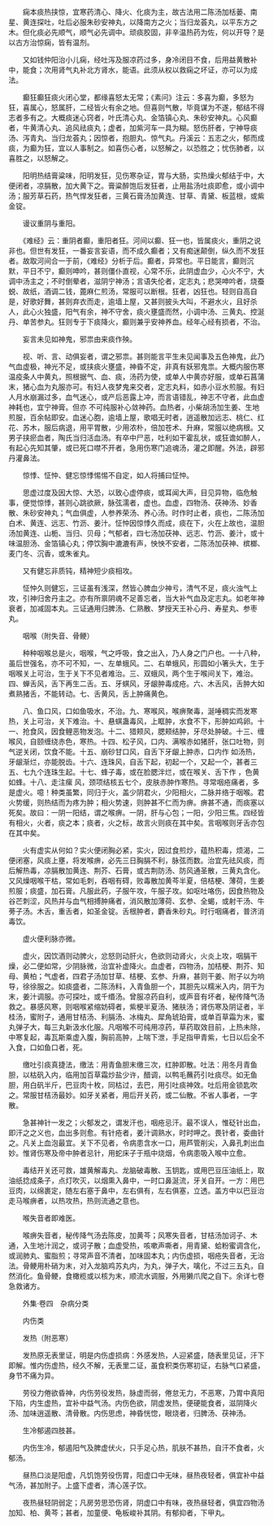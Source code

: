 <!-- { "loadSidebar": true } -->
　　痫本痰热挟惊，宜寒药清心、降火、化痰为主，故古法用二陈汤加栝蒌、南星、黄连探吐，吐后必服朱砂安神丸，以降南方之火；当归龙荟丸，以平东方之木。但化痰必先顺气，顺气必先调中。顽痰胶固，非辛温热药为佐，何以开导？是以古方治惊痫，皆有温剂。

　　又如钱仲阳治小儿痫，经吐泻及服凉药过多，身冷闭目不食，后用益黄散补中，能食；次用肾气丸补北方肾水，能语。此须从权以救痫之坏证，亦可以为成法。

　　癫狂癫狂痰火闭心堂，都缘喜怒太无常；《素问》注云：多喜为癫，多怒为狂，喜属心，怒属肝，二经皆火有余之地。但喜则气散，毕竟谋为不遂，郁结不得志者多有之。大概痰迷心窍者，叶氏清心丸、金箔镇心丸、朱砂安神丸。心风癫者，牛黄清心丸、追风祛痰丸；虚者，加紫河车一具为糊。怒伤肝者，宁神导痰汤、泻青丸、当归龙荟丸；因惊者，抱胆丸、惊气丸。丹溪云：五志之火，郁而成痰，为癫为狂，宜以人事制之。如喜伤心者，以怒解之，以恐胜之；忧伤肺者，以喜胜之，以怒解之。

　　阳明热结膏粱味，阳明发狂，见伤寒杂证，胃与大肠，实热燥火郁结于中，大便闭者，凉膈散，加大黄下之。膏粱醉饱后发狂者，止用盐汤吐痰即愈，或小调中汤；服芳草石药，热气悍发狂者，三黄石膏汤加黄连、甘草、青黛、板蓝根，或紫金锭。

　　谩议重阴与重阳。

　　《难经》云：重阴者癫，重阳者狂。河间以癫、狂一也，皆属痰火，重阴之说非也。但世有发狂，一番妄言妄语，而不成久癫者；又有痴迷颠倒，纵久而不发狂者。故取河间合一于前，《难经》分析于后。癫者，异常也。平日能言，癫则沉默，平日不宁，癫则呻吟，甚则僵仆直视，心常不乐，此阴虚血少，心火不宁，大调中汤主之；不时倒晕者，滋阴宁神汤；言语失伦者，定志丸；悲哭呻吟者，烧蚕蜕、故纸，酒调二钱，蓖麻仁煎汤，常服可以断根。狂者，凶狂也。轻则自高自是，好歌好舞，甚则弃衣而走，逾墙上屋，又甚则披头大叫，不避水火，且好杀人，此心火独盛，阳气有余，神不守舍，痰火壅盛而然，小调中汤、三黄丸、控涎丹、单苦参丸。狂则专于下痰降火，癫则兼乎安神养血。经年心经有损者，不治。

　　妄言未见如神鬼，邪祟由来痰作殃。

　　视、听、言、动俱妄者，谓之邪祟。甚则能言平生未见闻事及五色神鬼，此乃气血虚极，神光不足，或挟痰火壅盛，神昏不定，非真有妖邪鬼祟。大概内服伤寒温疫条人中黄丸，照根据气、血、痰，汤药为使，或单人中黄亦好服，或单石菖蒲末，猪心血为丸服亦可。有妇人夜梦鬼来交者，定志丸料，如赤小豆水煎服。有妇人月水崩漏过多，血气迷心，或产后恶露上冲，而言语错乱，神志不守者，此血虚神耗也，宜宁神膏。但亦 不可纯服补心敛神药。血热者，小柴胡汤加生姜、生地煎服，百余帖即安。血迷心胞，逾墙上屋，歌唱无时者，逍遥散加远志、桃仁、红花、苏木，服后病退，用平胃散，少用浓朴，倍加苍术、升麻，常服以绝病根。又男子挟瘀血者，陶氏当归活血汤。有卒中尸恶，吐利如干霍乱状，或狂谵如醉人，有起心先知其肇，或已死口噤不开者，急用伤寒门追魂汤，灌之即醒。外法，辟邪丹灌鼻法。

　　惊悸、怔忡、健忘惊悸惕惕不自定，如人将捕曰怔忡。

　　思虚过度及因大惊、大恐，以致心虚停痰，或耳闻大声，目见异物，临危触事，便觉惊悸，甚则心跳欲厥，脉弦濡者，虚也。血虚，四物汤、茯神汤、妙香散、朱砂安神丸；气血俱虚，人参养荣汤、养心汤。时作时止者，痰也，二陈汤加白术、黄连、远志、竹沥、姜汁。怔忡因惊悸久而成，痰在下，火在上故也，温胆汤加黄连、山栀、当归、贝母；气郁者，四七汤加茯神、远志、竹沥、姜汁，或十味温胆汤、金箔镇心丸；停饮胸中漉漉有声，怏怏不安者，二陈汤加茯神、槟榔、麦门冬、沉香，或朱雀丸。

　　又有健忘非质钝，精神短少痰相攻。

　　怔忡久则健忘，三证虽有浅深，然皆心脾血少神亏，清气不足，痰火浊气上攻，引神归舍丹主之。亦有所禀阴魂不足善忘者，当大补气血及定志丸。如老年神衰者，加减固本丸。三证通用归脾汤、仁熟散、梦授天王补心丹、寿星丸、参枣丸。

　　咽喉（附失音、骨鲠）

　　种种咽喉总是火，咽喉，气之呼吸，食之出入，乃人身之门户也。一十八种，虽后世强名，亦不可不知，一、左单蛾风。二、右单蛾风，形圆如小箸头大，生于咽喉关上可治，生于关下不见者难治。三、双蛾风，两个生于喉间关下，难治。四、蝉舌风，舌下再生二舌。五、牙蜞风，牙龈肿毒成疮。六、木舌风，舌肿大如煮熟猪舌，不能转动。七、舌黄风，舌上肿痛黄色。

　　八、鱼口风，口如鱼吸水，不治。九、寒喉风，喉痹聚毒，涎唾稠实而发寒热，关上可治，关下难治。十、悬蜞蛊毒风，上眶肿，水食不下，形肿如鸡卵。十一、抢食风，因食鲤恶物发泡。十二、猎颊风，腮颊结肿，牙尽处肿破。十三、缠喉风，自颐缠绕赤色，寒热。十四、松子风，口内、满喉赤如猪肝，张口吐物，则气逆关闭，饮食不能。十五、崩砂甘口风，自舌下牙龈上肿赤，口内作 如汤热，牙龈渐烂，亦能脱齿。十六、连珠风，自舌下起，初起一个，又起一个，甚者三五、七九个连珠生起。十七、蜂子毒，或在脸腮泮烂，或在喉关、舌下作 ，色黄如蜂。十八、走注瘰 风，颈项结核五七个，皮肤赤肿作寒热。寻常咽疮痛者，多是虚火。噫！种类虽繁，同归于火，盖少阴君火，少阳相火，二脉并络于咽喉。君火势缓，则热结而为疼为肿；相火势速，则肿甚不仁而为痹。痹甚不通，而痰塞以死矣。故曰：一阴一阳结，谓之喉痹。一阴，肝与心包；一阳，少阳三焦。四经皆有相火，火者，痰之本；痰者，火之标，故言火则痰在其中矣。言咽喉则牙舌亦包在其中矣。

　　火有虚实从何如？实火便闭胸必紧，实火，因过食煎炒，蕴热积毒，烦渴，二便闭塞，风痰上壅，将发喉痹，必先三日胸膈不利，脉弦而数。治宜先祛风痰，而后解热毒，凉膈散加黄连、荆芥、石膏，或古荆防汤、防风通圣散，三黄丸含化。又风燥咽喉干枯，常如毛刺，吞咽有碍，败毒散加黄芩半夏，倍桔梗、薄荷，生姜煎服；痰盛，加石膏。凡服此药，子服午攻，午服子攻。如呕吐咯伤，因食热物及谷芒刺涩，风热并与血气相搏肿痛者，消风散加薄荷、玄参、全蝎，或射干汤、牛蒡子汤。木舌，重舌者，如圣金锭。舌根肿者，麝香朱砂丸。时行咽痛者，普济消毒饮。

　　虚火便利脉亦微。

　　虚火，因饮酒则动脾火，忿怒则动肝火，色欲则动肾火，火炎上攻，咽膈干燥，必二便如常，少阴脉微，治宜补虚降火。血虚者，四物汤，加桔梗、荆芥、知母、黄柏；气虚者，四君子汤加甘草、桔梗、玄参、升麻，甚则干姜、附子以为响导，徐徐服之。如痰盛者，二陈汤料，入青鱼胆一个，其胆先以糯米入内，阴干为末，姜汁调服。亦可探吐，或千缗汤。曾服凉药自利，或声音有坏者，秘传降气汤救之。暴感风寒，则咽喉紧缩妨碍者，紫梗半夏汤、猪肤汤；肾伤寒及阴证者，半桂汤，蜜附子，通用甘桔汤、利膈汤、冰梅丸、犀角琥珀膏，或单百草霜为末，蜜丸弹子大，每三丸新汲水化服。凡咽喉不可纯用凉药，草药取效目前，上热未除，中寒复起，毒瓦斯乘虚入腹，胸前高肿，上喘下泄，手足指甲青紫，七日以后全不入食，口如鱼口者，死。

　　缴吐引痰真捷法，缴法：用青鱼胆末缴三次，红肿即散。吐法：用冬月青鱼胆，以枯矾入内，临用加百草霜炒盐少许，醋调，以鸭毛蘸药引吐痰尽。如无鱼胆，用白矾半斤，巴豆肉十枚，同枯过，去巴，用引吐痰神效。吐后用金锁匙吹之。常服甘桔汤最妙。如牙关紧者，用后开关药，或二仙散。不省人事者，一字散。

　　急甚神针一发之；火郁发之，谓发汗也，咽疮忌汗。最不误人，惟砭针出血，即汗之之义也，血出多则愈。有针疮者，姜汁调熟水，时时呷之。畏针者，委曲针之。凡关上血泡最宜。关下不见者，令病患含水一口，用芦管削尖，入鼻孔刺出血妙。惟肾伤寒及帝中肿者忌针，用蛇床子于瓶中烧烟，令病患吸入喉中立愈。

　　毒结开关还可救，雄黄解毒丸、龙脑破毒散、玉钥匙，或用巴豆压油纸上，取油纸捻成条子，点灯吹灭，以烟熏入鼻中，一时口鼻涎流，牙关自开。一方：用巴豆肉，以绵裹定，随左右塞于鼻中，左右俱有，左右俱塞，立透。盖方中以巴豆治走马喉痹者，以热攻热，热则流通之意也。

　　喉失音者即难医。

　　喉痹失音者，秘传降气汤去陈皮，加黄芩；风寒失音者，甘桔汤加诃子、木通，入生地汁润之，或诃子散；血虚受热，咳嗽声嘶者，用青黛、蛤粉蜜调含化，或润肺丸、蜜脂煎；寻常声音不清者，加味固本丸；内伤虚损，咽疮失音者，无治法。骨鲠用朴硝为末，对入龙脑鸡苏丸内，为丸，弹子大，噙化，不过三五丸，自然消化。鱼骨鲠，食橄榄或以核为末，顺流水调服，外用獭爪爬之自下。余详七卷急救诸方。

　　外集·卷四　杂病分类

　　内伤类

　　发热（附恶寒）

　　发热原无表里证，明是内伤虚损病：外感发热，人迎紧盛，随表里见证，汗下即解。惟内伤虚热，经久不解，无表里二证，虽食积类伤寒初证，右脉气口紧盛，身节不痛为异。

　　劳役力倦欲昏神，内伤劳役发热，脉虚而弱，倦怠无力，不恶寒，乃胃中真阳下陷，内生虚热，宜补中益气汤。内伤色欲，阴虚发热，便硬能食者，滋阴降火汤、加味逍遥散、清骨散。内伤思虑，神昏恍惚，眼烧者，归脾汤、茯神汤。

　　生冷郁遏四肢甚。

　　内伤生冷，郁遏阳气及脾虚伏火，只手足心热，肌肤不甚热，自汗不食者，火郁汤。

　　昼热口淡是阳虚，凡饥饱劳役伤胃，阳虚口中无味，昼热夜轻者，俱宜补中益气汤，甚加附子。上盛下虚者，清心莲子饮。

　　夜热昼轻阴弱定；凡房劳思恐伤肾，阴虚口中有味，夜热昼轻者，俱宜四物汤加知、柏、黄芩；甚者，加童便、龟板峻补其阴。有郁抑者，下甲丸。


